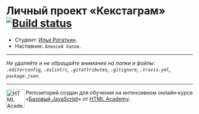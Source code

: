 # Личный проект «Кекстаграм» [![Build status][travis-image]][travis-url]

* Студент: [Илья Рогаткин](https://up.htmlacademy.ru/javascript/10/user/209546).
* Наставник: `Алексей Хапов`.

---

_Не удаляйте и не обращайте внимание на папки и файлы:_<br>
_`.editorconfig`, `.eslintrc`, `.gitattributes`, `.gitignore`, `.travis.yml`, `package.json`._

---

<a href="https://htmlacademy.ru/intensive/javascript"><img align="left" width="50" height="50" title="HTML Academy" src="https://up.htmlacademy.ru/static/img/intensive/javascript/logo-for-github.svg"></a>

Репозиторий создан для обучения на интенсивном онлайн‑курсе «[Базовый JavaScript](https://htmlacademy.ru/intensive/javascript)» от [HTML Academy](https://htmlacademy.ru).

[travis-image]: https://travis-ci.org/htmlacademy-javascript/209546-kekstagram.svg?branch=master
[travis-url]: https://travis-ci.org/htmlacademy-javascript/209546-kekstagram
